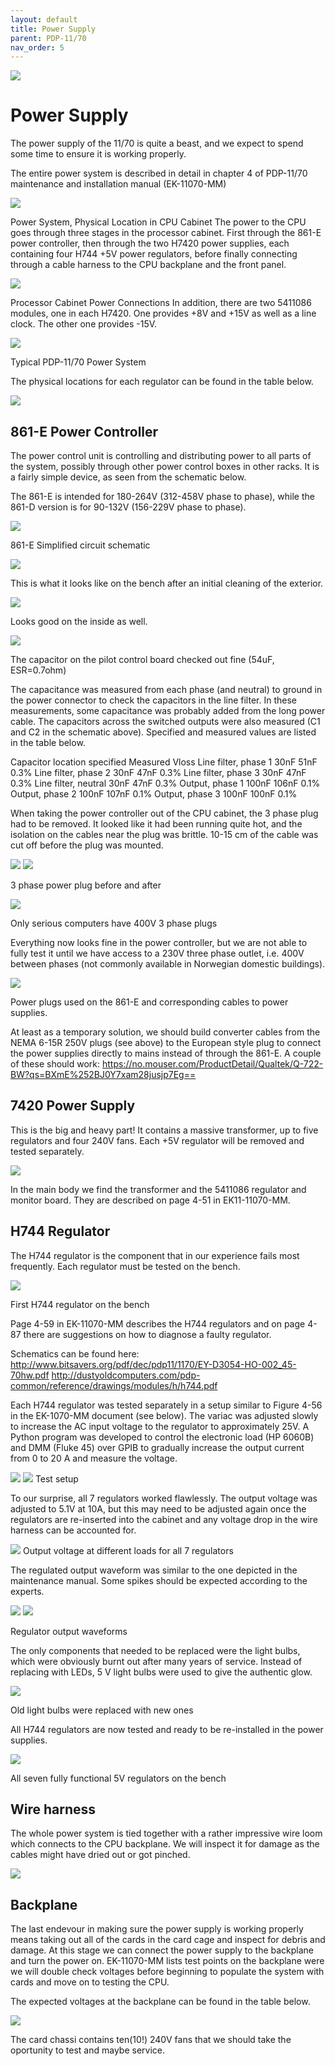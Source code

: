 ```yaml
---
layout: default
title: Power Supply
parent: PDP-11/70
nav_order: 5
---
```


![](../../assets/images/pdp-11-70/2021-03-17_09.56_Cabinet_header-1-768x75.jpg)

# Power Supply

The power supply of the 11/70 is quite a beast, and we expect to spend some time to ensure it is working properly.

The entire power system is described in detail in chapter 4 of PDP-11/70 maintenance and installation manual (EK-11070-MM)

![](../../assets/images/pdp-11-70/EK-11070-MM-002_Fig_4.1_2.png)

Power System, Physical Location in CPU Cabinet
The power to the CPU goes through three stages in the processor cabinet. First through the 861-E power controller, then through the two H7420 power supplies, each containing four H744 +5V power regulators, before finally connecting through a cable harness to the CPU backplane and the front panel.

![](../../assets/images/pdp-11-70/EK-11070-MM-002_Fig_4.3-1024x773.png)

Processor Cabinet Power Connections
In addition, there are two 5411086 modules, one in each H7420. One provides +8V and +15V as well as a line clock. The other one provides -15V.

![](../../assets/images/pdp-11-70/EK-11070-MM-002_Fig_4.2-1024x488.png)

Typical PDP-11/70 Power System

The physical locations for each regulator can be found in the table below.

![](../../assets/images/pdp-11-70/EK-11070-MM-002_Table_4.1-768x962.png)

## 861-E Power Controller

The power control unit is controlling and distributing power to all parts of the system, possibly through other power control boxes in other racks. It is a fairly simple device, as seen from the schematic below.

The 861-E is intended for 180-264V (312-458V phase to phase), while the 861-D version is for 90-132V (156-229V phase to phase).

![](../../assets/images/pdp-11-70/EK-11070-MM-002_Fig_4.13-1024x890.png)

861-E Simplified circuit schematic

![](../../assets/images/pdp-11-70/2021-03-06_17.42_Power_controller-1024x327.jpeg)

This is what it looks like on the bench after an initial cleaning of the exterior.

![](../../assets/images/pdp-11-70/2021-03-07_08.08_Power_controller_2-1024x760.jpg)

Looks good on the inside as well.

![](../../assets/images/pdp-11-70/2021-03-07_08.10_Power_controller-1024x726.jpeg)

The capacitor on the pilot control board checked out fine (54uF, ESR=0.7ohm)

The capacitance was measured from each phase (and neutral) to ground in the power connector to check the capacitors in the line filter. In these measurements, some capacitance was probably added from the long power cable. The capacitors across the switched outputs were also measured (C1 and C2 in the schematic above). Specified and measured values are listed in the table below.

  Capacitor location    specified  Measured   Vloss
  Line filter, phase 1  30nF       51nF       0.3%
  Line filter, phase 2  30nF       47nF       0.3%
  Line filter, phase 3  30nF       47nF       0.3%
  Line filter, neutral  30nF       47nF       0.3%
  Output, phase 1       100nF      106nF      0.1%
  Output, phase 2       100nF      107nF      0.1%
  Output, phase 3       100nF      100nF      0.1%

When taking the power controller out of the CPU cabinet, the 3 phase plug had to be removed. It looked like it had been running quite hot, and the isolation on the cables near the plug was brittle. 10-15 cm of the cable was cut off before the plug was mounted.

![](../../assets/images/pdp-11-70/2021-03-06_16.04_3phase_plug_1-e1615874322532-768x1025.jpeg)
![](../../assets/images/pdp-11-70/2021-03-07_07.50_3phase_plug-e1615874356744-712x1024.jpeg)

3 phase power plug before and after

![](../../assets/images/pdp-11-70/2021-03-07_07.56_3phase_plug-1024x768.jpeg)

Only serious computers have 400V 3 phase plugs

Everything now looks fine in the power controller, but we are not able to fully test it until we have access to a 230V three phase outlet, i.e. 400V between phases (not commonly available in Norwegian domestic buildings).

![](../../assets/images/pdp-11-70/EK-11070-MM-002_Fig_3.8.png)

Power plugs used on the 861-E and corresponding cables to power supplies.

At least as a temporary solution, we should build converter cables from the NEMA 6-15R 250V plugs (see above) to the European style plug to connect the power supplies directly to mains instead of through the 861-E. A couple of these should work: https://no.mouser.com/ProductDetail/Qualtek/Q-722-BW?qs=BXmE%252BJ0Y7xam28jusjp7Eg==

## 7420 Power Supply

This is the big and heavy part! It contains a massive transformer, up to five regulators and four 240V fans. Each +5V regulator will be removed and tested separately.

![](../../assets/images/pdp-11-70/XL6qTRW.png)

In the main body we find the transformer and the 5411086 regulator and monitor board. They are described on page 4-51 in EK11-11070-MM.

## H744 Regulator

The H744 regulator is the component that in our experience fails most frequently. Each regulator must be tested on the bench.

![](../../assets/images/pdp-11-70/2021-03-23_19.57_Regulator-1024x905.jpeg)

First H744 regulator on the bench

Page 4-59 in EK-11070-MM describes the H744 regulators and on page 4-87 there are suggestions on how to diagnose a faulty regulator.

Schematics can be found here:
http://www.bitsavers.org/pdf/dec/pdp11/1170/EY-D3054-HO-002_45-70hw.pdf
http://dustyoldcomputers.com/pdp-common/reference/drawings/modules/h/h744.pdf

Each H744 regulator was tested separately in a setup similar to Figure 4-56 in the EK-1070-MM document (see below). The variac was adjusted slowly to increase the AC input voltage to the regulator to approximately 25V. A Python program was developed to control the electronic load (HP 6060B) and DMM (Fluke 45) over GPIB to gradually increase the output current from 0 to 20 A and measure the voltage.

![](../../assets/images/pdp-11-70/EK-11070-MM-002_Fig_4.56-1024x418.jpg)
![](../../assets/images/pdp-11-70/2021-05-16-H744-Test-setup-712x1024.jpeg)
Test setup

To our surprise, all 7 regulators worked flawlessly. The output voltage was adjusted to 5.1V at 10A, but this may need to be adjusted again once the regulators are re-inserted into the cabinet and any voltage drop in the wire harness can be accounted for.

![](../../assets/images/pdp-11-70/2021-05-25-H744-Load-test-1024x686.png)
Output voltage at different loads for all 7 regulators

The regulated output waveform was similar to the one depicted in the maintenance manual. Some spikes should be expected according to the experts.

![](../../assets/images/pdp-11-70/EK-11070-MM-002_Fig_4.39.jpeg)
![](../../assets/images/pdp-11-70/2021-05-16-H744-Output-waveform-1024x768.jpeg)

Regulator output waveforms

The only components that needed to be replaced were the light bulbs, which were obviously burnt out after many years of service. Instead of replacing with LEDs, 5 V light bulbs were used to give the authentic glow.

![](../../assets/images/pdp-11-70/2021-05-23-Light-bulbs-1024x578.jpeg)

Old light bulbs were replaced with new ones

All H744 regulators are now tested and ready to be re-installed in the power supplies.

![](../../assets/images/pdp-11-70/2021-05-22-H744-1024x372.jpeg)

All seven fully functional 5V regulators on the bench

## Wire harness

The whole power system is tied together with a rather impressive wire loom which connects to the CPU backplane. We will inspect it for damage as the cables might have dried out or got pinched.

![](../../assets/images/pdp-11-70/oslvhid.png)

## Backplane

The last endevour in making sure the power supply is working properly means taking out all of the cards in the card cage and inspect for debris and damage. At this stage we can connect the power supply to the backplane and turn the power on. EK-11070-MM lists test points on the backplane were we will double check voltages before beginning to populate the system with cards and move on to testing the CPU.

The expected voltages at the backplane can be found in the table below.

![](../../assets/images/pdp-11-70/EK-11070-MM-002_Table_3.1-1024x726.png)

The card chassi contains ten(10!) 240V fans that we should take the oportunity to test and maybe service.

